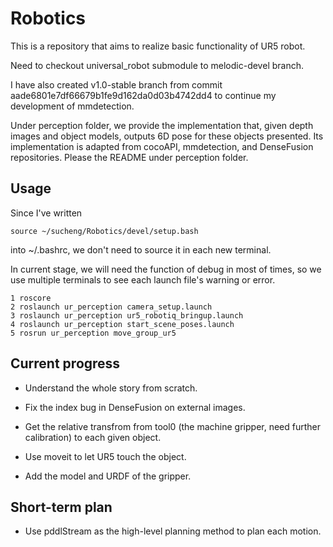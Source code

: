 # Robotics
This is a repository that aims to realize basic functionality of UR5 robot. 

Need to checkout universal_robot submodule to melodic-devel branch.

I have also created v1.0-stable branch from commit aade6801e7df66679b1fe9d162da0d03b4742dd4 to continue my development of mmdetection. 

Under perception folder, we provide the implementation that, given depth images and object models, outputs 6D pose for these objects presented. 
Its implementation is adapted from cocoAPI, mmdetection, and DenseFusion repositories. Please the README under perception folder.  

## Usage
Since I've written

```buildoutcfg
source ~/sucheng/Robotics/devel/setup.bash
```
into ~/.bashrc, we don't need to source it in each new terminal.

In current stage, we will need the function of debug in most of times, so we use multiple terminals to see each launch file's warning or error.
```
1 roscore
2 roslaunch ur_perception camera_setup.launch
3 roslaunch ur_perception ur5_robotiq_bringup.launch
4 roslaunch ur_perception start_scene_poses.launch
5 rosrun ur_perception move_group_ur5
```

## Current progress
* Understand the whole story from scratch.

* Fix the index bug in DenseFusion on external images.

* Get the relative transfrom from tool0 (the machine gripper, need further calibration)
to each given object.

* Use moveit to let UR5 touch the object.

* Add the model and URDF of the gripper.

## Short-term plan

* Use pddlStream as the high-level planning method to plan each motion.
